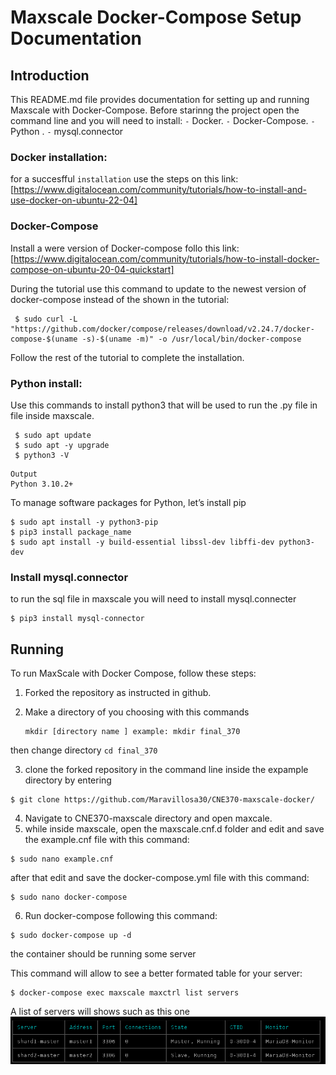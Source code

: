 # Maxscale Docker-Compose Setup Documentation

## Introduction

This README.md file provides documentation for setting up and running Maxscale with Docker-Compose. 
Before starinng the project open the command line and you will need to install:
`-`  Docker. 
`-` Docker-Compose.
`-` Python . 
`-` mysql.connector

### Docker installation:
for a succesfful `installation` use the steps on this link: 
[https://www.digitalocean.com/community/tutorials/how-to-install-and-use-docker-on-ubuntu-22-04]

### Docker-Compose
Install a were version of Docker-compose follo this link:
[https://www.digitalocean.com/community/tutorials/how-to-install-docker-compose-on-ubuntu-20-04-quickstart]

During the tutorial use this command to update to the newest version of docker-compose instead of the shown in the tutorial:

```
 $ sudo curl -L "https://github.com/docker/compose/releases/download/v2.24.7/docker-compose-$(uname -s)-$(uname -m)" -o /usr/local/bin/docker-compose
```
Follow the rest of the tutorial to complete the installation. 


### Python install:
Use this commands to install python3 that will be used to run the .py file in file inside maxscale.
```
 $ sudo apt update
 $ sudo apt -y upgrade
 $ python3 -V
```

```
Output
Python 3.10.2+
```
To manage software packages for Python, let’s install pip
```
$ sudo apt install -y python3-pip
$ pip3 install package_name
$ sudo apt install -y build-essential libssl-dev libffi-dev python3-dev
```

### Install mysql.connector
to run the sql file in maxscale you will need to install mysql.connecter
```
$ pip3 install mysql-connector
```

## Running 

To run MaxScale with Docker Compose, follow these steps:

1. Forked the repository as instructed in github.
2. Make a directory  of you choosing with this commands

   ```
   mkdir [directory name ] example: mkdir final_370
   
   ```
then change directory 
  ``
  cd final_370 
  ``

3. clone the forked repository in the command line inside the expample directory by entering
 
```
$ git clone https://github.com/Maravillosa30/CNE370-maxscale-docker/
```

4.  Navigate to CNE370-maxscale directory and open maxcale.
5. while inside maxscale, open the maxscale.cnf.d folder and edit and save  the example.cnf file with this command:
  ```
  $ sudo nano example.cnf
  ```

after that edit and save the docker-compose.yml file with this command:
  ```
  $ sudo nano docker-compose
  ```

6. Run docker-compose following this command:

``` 
$ sudo docker-compose up -d
```

the container should be running some server

This command will allow to see a better formated table for your server:

```
$ docker-compose exec maxscale maxctrl list servers
```

A list of servers will shows such as this one 
![alt text](https://github.com/Maravillosa30/CNE370-maxscale-docker/blob/master/Serversimage.png)







 

